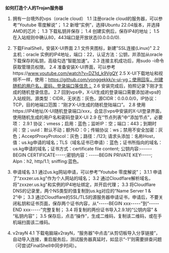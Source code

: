 **如何打造个人的Trojan服务器**
1. 拥有一台境外的vps（oracle cloud）
   1.1 注册oracle cloud的服务器，可以参考“Youtube 零度解说”；
   1.2 新增“实例”，选择Ubuntu 22.04版本，并选择AMD的芯片；
   1.3 下载私钥并保存；
   1.4 创建实例后，保存IP4的地址；
   1.5 在入站规则中确认80，443端口是开放状态(0.0.0.0/0).

2. 下载FinalShell，安装X-UI界面
   2.1 文件夹图标，新建"SSL连接(Linux)"
   2.2 主机：oracle 实例的IP4地址，端口：22，认证方法：公钥，并添加从oracle下载保存的私钥，高级勾选“智能加速”。
   2.3 连接主机成功后，用sudo -i命令获取管理员权限。
   2.4 准备安装X-UI界面，可以参考https://www.youtube.com/watch?v=DZ1d_k9VgQY
   2.5 X-UI下载地址和视频不一样，使用：https://github.com/yonggekkk/x-ui-yg；使用回车，创建随机的用户名，密码，登录端口等信息；
   2.6 安装完成后，拍照记录下刚才生成的随机登录信息。
   2.7 回到vps中，X-UI生成的登录端口需要添加进vps的入站规则。源类型：CIDR，无状态：灰色，源CIDR：0.0.0.0/0，IP协议：TCP，目的地端口范围：“刚才X-UI生成的随机登陆端口”。
   2.8 使用https://IP4地址/X-UI随机登录端口/xxx，会显示vps中安装的X-UI登录界面，使用随机生成的用户名和密码登录X-UI
   2.9 在“节点列表”中“添加节点”，必要项：
     2.9.1 协议：vmess；启用：蓝色；监听IP：空；端口：443；到期时间：空；uuid：默认不动；额外ID：0；传输协议：ws；禁用不安全加密：灰色；AcceptProxyProtocol：灰色；路径：/123;
           请求头添加：名称Host，值：us.kg申请的域名；TLS（域名证书已申请）：蓝色；证书所指向的域名：us.kg申请的域名；证书方式：certificate file content; 公钥内容:------BEGIN CERTIFICATE-----;密钥内容：-----BEGIN PRIVATE KEY-----;
           Alpn：h2, http/1.1; sniffing:蓝色。

3. 申请域名
   3.1 通过us.kg网站申请，可以参考“Youtube 零度解说”；
     3.1.1 申请了“zxxzer.us.kg"作为个人网站的域名；
   3.2 通过Cloudflare解析域名，将"zxxzer.us.kg"和实例的IP4地址绑定，并开启代理；
   3.3 将Cloudflare DNS的记录里，两个NS类型的值复制到us.kg对应的“Name Server 1 & 2”中；
   3.3 通过Cloudflare的SSL/TLS的源服务器申请证书，申请后，不要关闭私钥和证书页面，保存两个证书内容，从“-----BEGIN xxx-----”到“-----END xxx-----”完整复制；
   3.4 将复制的两份证书导入2.9.1的“公钥内容” & “私钥内容”；
   3.5 保存后，点击“操作”，生成二维码，复制该二维码，或在手机端扫面该二维码。

4. v2rayN
   4.1 下载电脑端v2rayN，“服务器”中点击“从剪切板导入分享链接”，自动导入连接，重启服务后，测试服务器真延时，如显示“-1”则需要排查问题（可尝试FinalShell中同步时间）。
